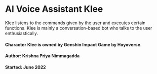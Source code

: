 # AI Voice Assistant Klee
Klee listens to the commands given by the user and executes certain functions. Klee is mainly a conversation-based bot who talks to the user enthusiastically.

#### Character Klee is owned by Genshin Impact Game by Hoyoverse.
#### Author: Krishna Priya Nimmagadda
#### Started: June 2022
